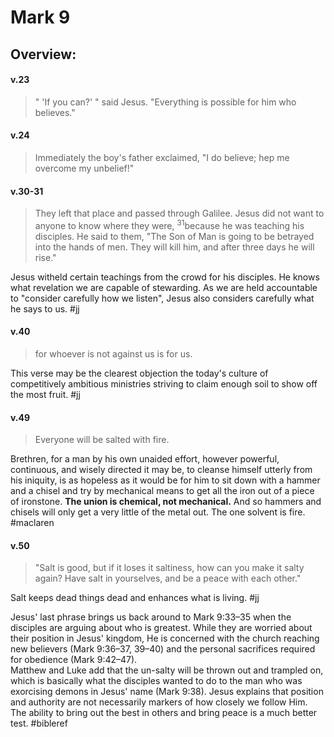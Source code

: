 # Mark 9

## Overview:



#### v.23
>" 'If you can?' " said Jesus. "Everything is possible for him who believes."

#### v.24
>Immediately the boy's father exclaimed, "I do believe; hep me overcome my unbelief!"


#### v.30-31
>They left that place and passed through Galilee. Jesus did not want to anyone to know where they were, <sup>31</sup>because he was teaching his disciples. He said to them, "The Son of Man is going to be betrayed into the hands of men. They will kill him, and after three days he will rise."

Jesus witheld certain teachings from the crowd for his disciples. He knows what revelation we are capable of stewarding. As we are held accountable to "consider carefully how we listen", Jesus also considers carefully what he says to us.
#jj

#### v.40
>for whoever is not against us is for us.

This verse may be the clearest objection the today's culture of competitively ambitious ministries striving to claim enough soil to show off the most fruit.
#jj 

#### v.49
>Everyone will be salted with fire.

Brethren, for a man by his own unaided effort, however powerful, continuous, and wisely directed it may be, to cleanse himself utterly from his iniquity, is as hopeless as it would be for him to sit down with a hammer and a chisel and try by mechanical means to get all the iron out of a piece of ironstone. **The union is chemical, not mechanical.** And so hammers and chisels will only get a very little of the metal out. The one solvent is fire.
#maclaren 

#### v.50
>"Salt is good, but if it loses it saltiness, how can you make it salty again? Have salt in yourselves, and be a peace with each other."

Salt keeps dead things dead and enhances what is living.
#jj 


Jesus' last phrase brings us back around to Mark 9:33–35 when the disciples are arguing about who is greatest. While they are worried about their position in Jesus' kingdom, He is concerned with the church reaching new believers (Mark 9:36–37, 39–40) and the personal sacrifices required for obedience (Mark 9:42–47).  
Matthew and Luke add that the un-salty will be thrown out and trampled on, which is basically what the disciples wanted to do to the man who was exorcising demons in Jesus' name (Mark 9:38). Jesus explains that position and authority are not necessarily markers of how closely we follow Him. The ability to bring out the best in others and bring peace is a much better test.
#bibleref 